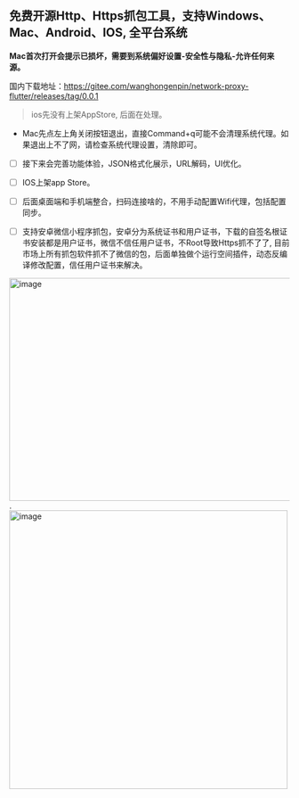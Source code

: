 ## 免费开源Http、Https抓包工具，支持Windows、Mac、Android、IOS,  全平台系统

**Mac首次打开会提示已损坏，需要到系统偏好设置-安全性与隐私-允许任何来源。**

国内下载地址：https://gitee.com/wanghongenpin/network-proxy-flutter/releases/tag/0.0.1

>  ios先没有上架AppStore, 后面在处理。

- Mac先点左上角关闭按钮退出，直接Command+q可能不会清理系统代理。如果退出上不了网，请检查系统代理设置，清除即可。

- [ ] 接下来会完善功能体验，JSON格式化展示，URL解码，UI优化。
- [ ] IOS上架app Store。
- [ ] 后面桌面端和手机端整合，扫码连接啥的，不用手动配置Wifi代理，包括配置同步。
- [ ] 支持安卓微信小程序抓包，安卓分为系统证书和用户证书，下载的自签名根证书安装都是用户证书，微信不信任用户证书，不Root导致Https抓不了了, 目前市场上所有抓包软件抓不了微信的包，后面单独做个运行空间插件，动态反编译修改配置，信任用户证书来解决。


<img alt="image"  width="600px" height="400px" src="https://github.com/wanghongenpin/network-proxy-flutter/assets/24794200/67a2feb1-f1c3-4c0c-8737-5abe62c34794">.    <img alt="image"   height="500px" src="https://github.com/wanghongenpin/network_proxy_flutter/assets/24794200/1bb4b1ec-ec5c-44a7-add7-f0f94c8765b9">


